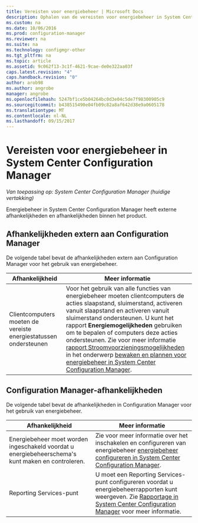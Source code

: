 ```yaml
---
title: Vereisten voor energiebeheer | Microsoft Docs
description: Ophalen van de vereisten voor energiebeheer in System Center Configuration Manager.
ms.custom: na
ms.date: 10/06/2016
ms.prod: configuration-manager
ms.reviewer: na
ms.suite: na
ms.technology: configmgr-other
ms.tgt_pltfrm: na
ms.topic: article
ms.assetid: 9c062f13-3c1f-4621-9cae-de0e322aa03f
caps.latest.revision: "4"
caps.handback.revision: "0"
author: arob98
ms.author: angrobe
manager: angrobe
ms.openlocfilehash: 5247bf1ce5b04264bc0d3e04c5de7f98300905c9
ms.sourcegitcommit: b438515490e04fb09c82a8af642d38e9a0605178
ms.translationtype: MT
ms.contentlocale: nl-NL
ms.lasthandoff: 09/15/2017
---
```

# <a name="prerequisites-for-power-management-in-system-center-configuration-manager"></a>Vereisten voor energiebeheer in System Center Configuration Manager

*Van toepassing op: System Center Configuration Manager (huidige vertakking)*

Energiebeheer in System Center Configuration Manager heeft externe afhankelijkheden en afhankelijkheden binnen het product.  

## <a name="dependencies-external-to-configuration-manager"></a>Afhankelijkheden extern aan Configuration Manager  
 De volgende tabel bevat de afhankelijkheden extern aan Configuration Manager voor het gebruik van energiebeheer.  

|Afhankelijkheid|Meer informatie|  
|----------------|----------------------|  
|Clientcomputers moeten de vereiste energiestatussen ondersteunen|Voor het gebruik van alle functies van energiebeheer moeten clientcomputers de acties slaapstand, sluimerstand, activeren vanuit slaapstand en activeren vanuit sluimerstand ondersteunen. U kunt het rapport **Energiemogelijkheden** gebruiken om te bepalen of computers deze acties ondersteunen. Zie voor meer informatie [rapport Stroomvoorzieningsmogelijkheden](../../../../core/clients/manage/power/monitor-and-plan-for-power-management.md#BKMK_Capabilites) in het onderwerp [bewaken en plannen voor energiebeheer in System Center Configuration Manager](../../../../core/clients/manage/power/monitor-and-plan-for-power-management.md).|  

## <a name="configuration-manager-dependencies"></a>Configuration Manager-afhankelijkheden  
 De volgende tabel bevat de afhankelijkheden in Configuration Manager voor het gebruik van energiebeheer.  

|Afhankelijkheid|Meer informatie|  
|----------------|----------------------|  
|Energiebeheer moet worden ingeschakeld voordat u energiebeheerschema's kunt maken en controleren.|Zie voor meer informatie over het inschakelen en configureren van energiebeheer [energiebeheer configureren in System Center Configuration Manager](../../../../core/clients/manage/power/configuring-power-management.md).|  
|Reporting Services-punt|U moet een Reporting Services-punt configureren voordat u energiebeheerrapporten kunt weergeven. Zie [Rapportage in System Center Configuration Manager](../../../../core/servers/manage/reporting.md) voor meer informatie.|  
